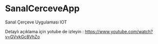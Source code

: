# SanalCerceveApp

Sanal Çerçeve Uygulaması IOT 

Detaylı açıklama için yotube de izleyin : https://www.youtube.com/watch?v=GVvkGc8VhZo
